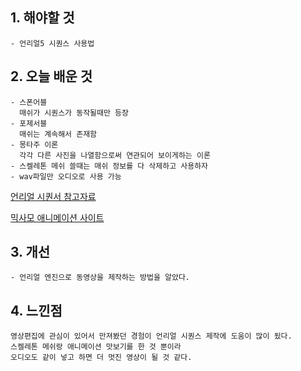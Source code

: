 ## 1. 해야할 것
```
- 언리얼5 시퀀스 사용법
```

## 2. 오늘 배운 것
```
- 스폰어블
  매쉬가 시퀀스가 동작될때만 등장
- 포제서블
  매쉬는 계속해서 존재함
- 몽타주 이론
  각각 다른 사진을 나열함으로써 연관되어 보이게하는 이론
- 스켈레톤 메쉬 쓸때는 매쉬 정보를 다 삭제하고 사용하자
- wav파일만 오디오로 사용 가능
```
[언리얼 시퀀서 참고자료](https://velog.io/@keunho86/%EC%96%B8%EB%A6%AC%EC%96%BCUnreal-%EC%8B%9C%ED%80%80%EC%84%9C)

[믹사모 애니메이션 사이트](https://www.mixamo.com/#/?page=1&query=&type=Motion%2CMotionPack)


## 3. 개선
```
- 언리얼 엔진으로 동영상을 제작하는 방법을 알았다.
```

## 4. 느낀점
```
영상편집에 관심이 있어서 만져봤던 경험이 언리얼 시퀀스 제작에 도움이 많이 됬다.
스켈레톤 메쉬랑 애니메이션 맛보기를 한 것 뿐이라
오디오도 같이 넣고 하면 더 멋진 영상이 될 것 같다.
```
